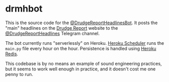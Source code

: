 # drmhbot

This is the source code for the [@DrudgeReportHeadlinesBot][bot]. It posts the
"main" headlines on the [Drudge Report][drudge] website to the
[@DrudgeReportHeadlines][channel] Telegram channel.

The bot currently runs "serverlessly" on Heroku. [Heroku Scheduler][scheduler]
runs the `main.py` file every hour on the hour. Persistence is handled using
[Heroku Redis][redis].

This codebase is by no means an example of sound engineering practices, but it
seems to work well enough in practice, and it doesn't cost me one penny to run.

[bot]: https://t.me/DrudgeReportHeadlinesBot
[drudge]: https://drudgereport.com
[channel]: https://t.me/DrudgeReportHeadlines
[scheduler]: https://elements.heroku.com/addons/scheduler
[redis]: https://elements.heroku.com/addons/heroku-redis
